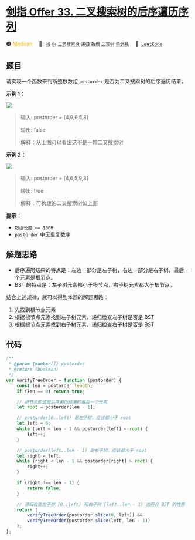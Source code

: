 # [剑指 Offer 33. 二叉搜索树的后序遍历序列](https://leetcode.cn/problems/er-cha-sou-suo-shu-de-hou-xu-bian-li-xu-lie-lcof)

🟠 <font color=#ffb800>Medium</font>&emsp; 🔖&ensp; [`栈`](/leetcode/outline/tag/stack.md) [`树`](/leetcode/outline/tag/tree.md) [`二叉搜索树`](/leetcode/outline/tag/binary-search-tree.md) [`递归`](/leetcode/outline/tag/recursion.md) [`数组`](/leetcode/outline/tag/array.md) [`二叉树`](/leetcode/outline/tag/binary-tree.md) [`单调栈`](/leetcode/outline/tag/monotonic-stack.md)&emsp; 🔗&ensp;[`LeetCode`](https://leetcode.cn/problems/er-cha-sou-suo-shu-de-hou-xu-bian-li-xu-lie-lcof)

## 题目

请实现一个函数来判断整数数组 `postorder` 是否为二叉搜索树的后序遍历结果。

**示例 1：**

![](https://pic.leetcode.cn/1706665328-rfvWhs-%E6%88%AA%E5%B1%8F2024-01-31%2009.41.48.png)

> 输入: postorder = [4,9,6,5,8]
>
> 输出: false
>
> 解释：从上图可以看出这不是一颗二叉搜索树

**示例 2：**

![](https://pic.leetcode.cn/1694762510-vVpTic-%E5%89%91%E6%8C%8733.png)

> 输入: postorder = [4,6,5,9,8]
>
> 输出: true
>
> 解释：可构建的二叉搜索树如上图

**提示：**

- `数组长度 <= 1000`
- `postorder` 中无重复数字

## 解题思路

- 后序遍历结果的特点是：左边一部分是左子树，右边一部分是右子树，最后一个元素是根节点。
- BST 的特点是：左子树元素都小于根节点，右子树元素都大于根节点。

结合上述规律，就可以得到本题的解题思路：

1. 先找到根节点元素
2. 根据根节点元素找到左子树元素，递归检查左子树是否是 BST
3. 根据根节点元素找到右子树元素，递归检查右子树是否是 BST

## 代码

```javascript
/**
 * @param {number[]} postorder
 * @return {boolean}
 */
var verifyTreeOrder = function (postorder) {
	const len = postorder.length;
	if (len == 0) return true;

	// 根节点的值是后序遍历结果的最后一个元素
	let root = postorder[len - 1];

	// postorder[0..left) 是左子树，应该都小于 root
	let left = 0;
	while (left < len - 1 && postorder[left] < root) {
		left++;
	}

	// postorder[left..len - 1) 是右子树，应该都大于 root
	let right = left;
	while (right < len - 1 && postorder[right] > root) {
		right++;
	}

	if (right !== len - 1) {
		return false;
	}

	// 递归检查左子树 [0..left) 和右子树 [left..len - 1) 也符合 BST 的性质
	return (
		verifyTreeOrder(postorder.slice(0, left)) &&
		verifyTreeOrder(postorder.slice(left, len - 1))
	);
};
```
